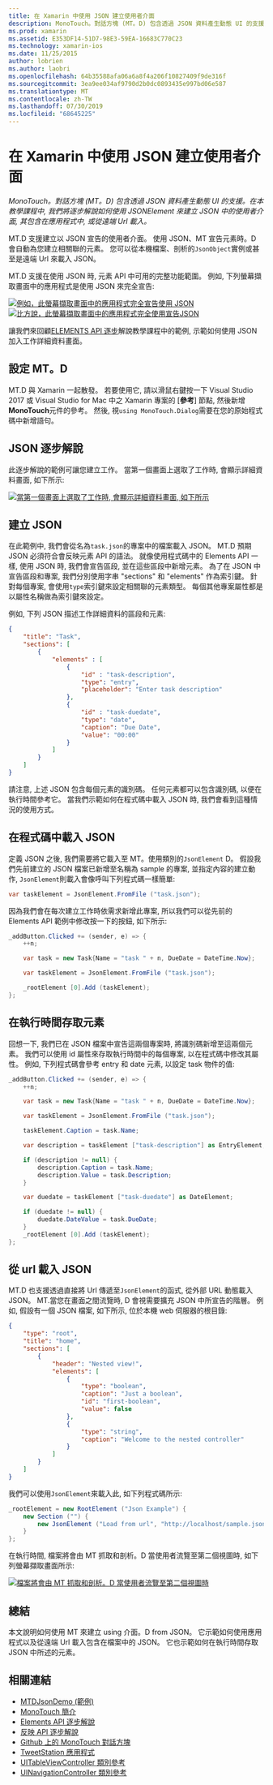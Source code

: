 ```yaml
---
title: 在 Xamarin 中使用 JSON 建立使用者介面
description: MonoTouch。對話方塊 (MT。D) 包含透過 JSON 資料產生動態 UI 的支援。 在本教學課程中, 我們將逐步解說如何使用 JSONElement 來建立 JSON 中的使用者介面, 其包含在應用程式中, 或從遠端 Url 載入。
ms.prod: xamarin
ms.assetid: E353DF14-51D7-98E3-59EA-16683C770C23
ms.technology: xamarin-ios
ms.date: 11/25/2015
author: lobrien
ms.author: laobri
ms.openlocfilehash: 64b35588afa06a6a8f4a206f10827409f9de316f
ms.sourcegitcommit: 3ea9ee034af9790d2b0dc0893435e997bd06e587
ms.translationtype: MT
ms.contentlocale: zh-TW
ms.lasthandoff: 07/30/2019
ms.locfileid: "68645225"
---
```

# <a name="using-json-to-create-a-user-interface-in-xamarinios"></a>在 Xamarin 中使用 JSON 建立使用者介面

_MonoTouch。對話方塊 (MT。D) 包含透過 JSON 資料產生動態 UI 的支援。在本教學課程中, 我們將逐步解說如何使用 JSONElement 來建立 JSON 中的使用者介面, 其包含在應用程式中, 或從遠端 Url 載入。_

MT.D 支援建立以 JSON 宣告的使用者介面。 使用 JSON、MT 宣告元素時。D 會自動為您建立相關聯的元素。 您可以從本機檔案、剖析的`JsonObject`實例或甚至是遠端 Url 來載入 JSON。

MT.D 支援在使用 JSON 時, 元素 API 中可用的完整功能範圍。 例如, 下列螢幕擷取畫面中的應用程式是使用 JSON 來完全宣告:

[![](json-element-walkthrough-images/01-load-from-file.png "例如，此螢幕擷取畫面中的應用程式完全宣告使用 JSON")](json-element-walkthrough-images/01-load-from-file.png#lightbox) [ ![](json-element-walkthrough-images/01-load-from-file.png "比方說，此螢幕擷取畫面中的應用程式完全使用宣告JSON")](json-element-walkthrough-images/01-load-from-file.png#lightbox)

讓我們來回顧[ELEMENTS API 逐步](~/ios/user-interface/monotouch.dialog/elements-api-walkthrough.md)解說教學課程中的範例, 示範如何使用 JSON 加入工作詳細資料畫面。

## <a name="setting-up-mtd"></a>設定 MT。D

MT.D 與 Xamarin 一起散發。 若要使用它, 請以滑鼠右鍵按一下 Visual Studio 2017 或 Visual Studio for Mac 中之 Xamarin 專案的 [**參考**] 節點, 然後新增**MonoTouch**元件的參考。 然後, 視`using MonoTouch.Dialog`需要在您的原始程式碼中新增語句。

## <a name="json-walkthrough"></a>JSON 逐步解說

此逐步解說的範例可讓您建立工作。 當第一個畫面上選取了工作時, 會顯示詳細資料畫面, 如下所示:

 [![](json-element-walkthrough-images/03-task-list.png "當第一個畫面上選取了工作時, 會顯示詳細資料畫面, 如下所示")](json-element-walkthrough-images/03-task-list.png#lightbox)

## <a name="creating-the-json"></a>建立 JSON

在此範例中, 我們會從名為`task.json`的專案中的檔案載入 JSON。 MT.D 預期 JSON 必須符合會反映元素 API 的語法。 就像使用程式碼中的 Elements API 一樣, 使用 JSON 時, 我們會宣告區段, 並在這些區段中新增元素。 為了在 JSON 中宣告區段和專案, 我們分別使用字串 "sections" 和 "elements" 作為索引鍵。 針對每個專案, 會使用`type`索引鍵來設定相關聯的元素類型。 每個其他專案屬性都是以屬性名稱做為索引鍵來設定。

例如, 下列 JSON 描述工作詳細資料的區段和元素:

```json
{
    "title": "Task",
    "sections": [
        {
            "elements" : [
                {
                    "id" : "task-description",
                    "type": "entry",
                    "placeholder": "Enter task description"
                },
                {
                    "id" : "task-duedate",
                    "type": "date",
                    "caption": "Due Date",
                    "value": "00:00"
                }
            ]
        }
    ]
}
```

請注意, 上述 JSON 包含每個元素的識別碼。 任何元素都可以包含識別碼, 以便在執行時間參考它。 當我們示範如何在程式碼中載入 JSON 時, 我們會看到這種情況的使用方式。

## <a name="loading-the-json-in-code"></a>在程式碼中載入 JSON

定義 JSON 之後, 我們需要將它載入至 MT。使用類別的`JsonElement` D。 假設我們先前建立的 JSON 檔案已新增至名稱為 sample 的專案, 並指定內容的建立動作, `JsonElement`則載入會像呼叫下列程式碼一樣簡單:

```csharp
var taskElement = JsonElement.FromFile ("task.json");
```

因為我們會在每次建立工作時依需求新增此專案, 所以我們可以從先前的 Elements API 範例中修改按一下的按鈕, 如下所示:

```csharp
_addButton.Clicked += (sender, e) => {
    ++n;

    var task = new Task{Name = "task " + n, DueDate = DateTime.Now};

    var taskElement = JsonElement.FromFile ("task.json");

    _rootElement [0].Add (taskElement);
};
```

## <a name="accessing-elements-at-runtime"></a>在執行時間存取元素

回想一下, 我們已在 JSON 檔案中宣告這兩個專案時, 將識別碼新增至這兩個元素。 我們可以使用 id 屬性來存取執行時間中的每個專案, 以在程式碼中修改其屬性。 例如, 下列程式碼會參考 entry 和 date 元素, 以設定 task 物件的值:

```csharp
_addButton.Clicked += (sender, e) => {
    ++n;

    var task = new Task{Name = "task " + n, DueDate = DateTime.Now};

    var taskElement = JsonElement.FromFile ("task.json");

    taskElement.Caption = task.Name;

    var description = taskElement ["task-description"] as EntryElement;

    if (description != null) {
        description.Caption = task.Name;
        description.Value = task.Description;       
    }

    var duedate = taskElement ["task-duedate"] as DateElement;

    if (duedate != null) {                
        duedate.DateValue = task.DueDate;
    }
    _rootElement [0].Add (taskElement);
};
```

## <a name="loading-json-from-a-url"></a>從 url 載入 JSON

MT.D 也支援透過直接將 Url 傳遞至`JsonElement`的函式, 從外部 URL 動態載入 JSON。 MT.當您在畫面之間流覽時, D 會視需要擴充 JSON 中所宣告的階層。 例如, 假設有一個 JSON 檔案, 如下所示, 位於本機 web 伺服器的根目錄:

```json
{
    "type": "root",
    "title": "home",
    "sections": [
        {
            "header": "Nested view!",
            "elements": [
                {
                    "type": "boolean",
                    "caption": "Just a boolean",
                    "id": "first-boolean",
                    "value": false
                },
                {
                    "type": "string",
                    "caption": "Welcome to the nested controller"
                }
            ]
        }
    ]
}
```

我們可以使用`JsonElement`來載入此, 如下列程式碼所示:

```csharp
_rootElement = new RootElement ("Json Example") {
    new Section ("") {
        new JsonElement ("Load from url", "http://localhost/sample.json")
    }
};
```

在執行時間, 檔案將會由 MT 抓取和剖析。D 當使用者流覽至第二個視圖時, 如下列螢幕擷取畫面所示:

 [![](json-element-walkthrough-images/04-json-web-example.png "檔案將會由 MT 抓取和剖析。D 當使用者流覽至第二個視圖時")](json-element-walkthrough-images/04-json-web-example.png#lightbox)

## <a name="summary"></a>總結

本文說明如何使用 MT 來建立 using 介面。D from JSON。 它示範如何使用應用程式以及從遠端 Url 載入包含在檔案中的 JSON。 它也示範如何在執行時間存取 JSON 中所述的元素。

## <a name="related-links"></a>相關連結

- [MTDJsonDemo (範例)](https://docs.microsoft.com/samples/xamarin/ios-samples/mtdjsondemo)
- [MonoTouch 簡介](~/ios/user-interface/monotouch.dialog/index.md)
- [Elements API 逐步解說](~/ios/user-interface/monotouch.dialog/elements-api-walkthrough.md)
- [反映 API 逐步解說](~/ios/user-interface/monotouch.dialog/reflection-api-walkthrough.md)
- [Github 上的 MonoTouch 對話方塊](https://github.com/migueldeicaza/MonoTouch.Dialog)
- [TweetStation 應用程式](https://github.com/migueldeicaza/TweetStation)
- [UITableViewController 類別參考](https://developer.apple.com/library/ios/#DOCUMENTATION/UIKit/Reference/UITableViewController_Class/Reference/Reference.html)
- [UINavigationController 類別參考](https://developer.apple.com/library/ios/#documentation/UIKit/Reference/UINavigationController_Class/Reference/Reference.html)
